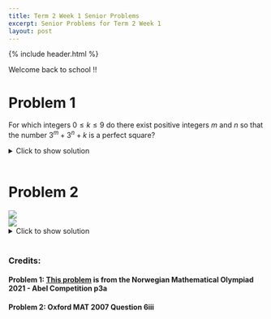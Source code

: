 ```yaml
---
title: Term 2 Week 1 Senior Problems
excerpt: Senior Problems for Term 2 Week 1
layout: post
---
```

{% include header.html %}

Welcome back to school !!

# Problem 1
For which integers $0 \le k \le 9$ do there exist positive integers $m$ and $n$ so that the number $3^m + 3^n + k$ is a perfect square?

<details>
<summary>Click to show solution</summary>
<h2>Solution 1</h2>
We see that $k=0,3,4,6,7$ work through the following: <br>
$3^3+3^2+0=36$ <br>
$3^1+3^1+3=9$ <br>
$3^2+3^1+4=16$ <br>
$3^3+3^1+6=36$ <br>
$3^2+3^2+7=25$ <br>
<br><br>
$k=2,5,8$ doesn't work because of $\mod 3$. $k=1$ doesn't work because of $\mod 8$. If $k=9$ worked and $m,n>1$, we could divide the expression by $9$ and get that $k=1$ works, which is untrue. WLOG $m=1$, then we can show $3^n+12$ can't be a square. By $\mod 4$ we have to have $n$ even, but then $3^n$ and $3^n+12$ are both squares, which implies $3^n=4$ and is impossible. Thus $k=0,3,4,6,7$ is the answer.
<br>
<h2>Solution 2</h2>
<img src="{{site.baseurl}}/static/term2week1jseniorquestion1answer.jpeg"/>
<br>
</details>
<br>

# Problem 2
<img src="{{site.baseurl}}/static/term2week1jseniorquestion21.png"/>
<br>
<img src="{{site.baseurl}}/static/term2week1jseniorquestion22.png"/>
<br>

<details>
<summary>Click to show solution</summary>
<img src="{{site.baseurl}}/static/term2week1jseniorquestion2answer.png"/>
<br>
</details>
<br>

### Credits:
#### Problem 1: [This problem](https://artofproblemsolving.com/community/c6h2576574p22152350) is from the Norwegian Mathematical Olympiad 2021 - Abel Competition p3a
#### Problem 2: Oxford MAT 2007 Question 6iii

